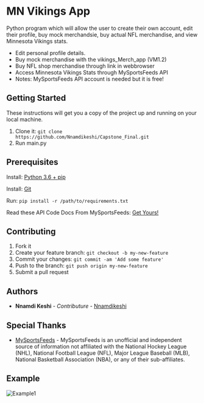 # MN Vikings App
Python program which will allow the user to create their own account, edit their profile, buy mock merchandsie, buy actual NFL merchandise, and view Minnesota Vikings stats.

* Edit personal profile details.
* Buy mock merchandise with the vikings_Merch_app (VM1.2)
* Buy NFL shop merchandise through link in webbrowser
* Access Minnesota Vikings Stats through MySportsFeeds API
* Notes: MySportsFeeds API account is needed but it is free!

## Getting Started

These instructions will get you a copy of the project up and running on your local machine.

1. Clone it: `git clone https://github.com/Nnamdikeshi/Capstone_Final.git`
2. Run main.py

## Prerequisites

Install: [Python 3.6 + pip](https://www.python.org/downloads/)

Install: [Git](https://git-scm.com/downloads)

Run: `pip install -r /path/to/requirements.txt`

Read these API Code Docs From MySportsFeeds:  [Get Yours!](https://www.mysportsfeeds.com/)


## Contributing

1. Fork it
2. Create your feature branch: `git checkout -b my-new-feature`
3. Commit your changes: `git commit -am 'Add some feature'`
4. Push to the branch: `git push origin my-new-feature`
5. Submit a pull request

## Authors

* **Nnamdi Keshi** - *Contributure* - [Nnamdikeshi](https://github.com/Nnamdikeshi)

## Special Thanks

* [MySportsFeeds](https://www.mysportsfeeds.com/data-feeds/api-docs/#) - MySportsFeeds is an unofficial and independent source of information not affiliated with the National Hockey League (NHL), National Football League (NFL), Major League Baseball (MLB), National Basketball Association (NBA), or any of their sub-affiliates.

## Example
![Example1](https://github.com/Nnamdikeshi/Capstone_Final/tree/master/examples/example1.jpg)
